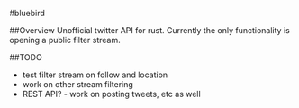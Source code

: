 #bluebird

##Overview
Unofficial twitter API for rust. Currently the only functionality is opening a public filter stream.

##TODO
- test filter stream on follow and location
- work on other stream filtering
- REST API? - work on posting tweets, etc as well
